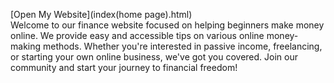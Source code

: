 [Open My Website](index(home page).html)
<br> <!-- This adds a line break, creating vertical space -->
Welcome to our finance website focused on helping beginners make money online. We provide easy and accessible tips on various online money-making methods. Whether you're interested in passive income, freelancing, or starting your own online business, we've got you covered. Join our community and start your journey to financial freedom!